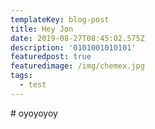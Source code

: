```yaml
---
templateKey: blog-post
title: Hey Jon
date: 2019-08-27T08:45:02.575Z
description: '0101001010101'
featuredpost: true
featuredimage: /img/chemex.jpg
tags:
  - test
---
```

\# oyoyoyoy
